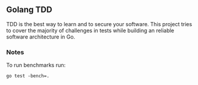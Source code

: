 ## Golang TDD

TDD is the best way to learn and to secure your software. This project tries to cover the majority of challenges in tests while building an reliable software architecture in Go.

### Notes

To run benchmarks run:
```shell
go test -bench=.
```